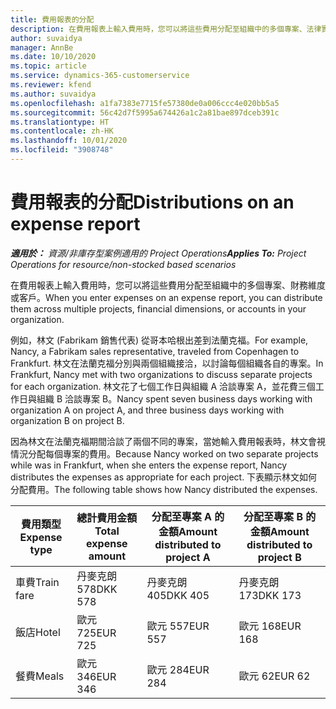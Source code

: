 ```yaml
---
title: 費用報表的分配
description: 在費用報表上輸入費用時，您可以將這些費用分配至組織中的多個專案、法律實體或客戶。
author: suvaidya
manager: AnnBe
ms.date: 10/10/2020
ms.topic: article
ms.service: dynamics-365-customerservice
ms.reviewer: kfend
ms.author: suvaidya
ms.openlocfilehash: a1fa7383e7715fe57380de0a006ccc4e020bb5a5
ms.sourcegitcommit: 56c42d7f5995a674426a1c2a81bae897dceb391c
ms.translationtype: HT
ms.contentlocale: zh-HK
ms.lasthandoff: 10/01/2020
ms.locfileid: "3908748"
---
```

# <a name="distributions-on-an-expense-report"></a><span data-ttu-id="7fb07-103">費用報表的分配</span><span class="sxs-lookup"><span data-stu-id="7fb07-103">Distributions on an expense report</span></span>

<span data-ttu-id="7fb07-104">_**適用於：** 資源/非庫存型案例適用的 Project Operations_</span><span class="sxs-lookup"><span data-stu-id="7fb07-104">_**Applies To:** Project Operations for resource/non-stocked based scenarios_</span></span>

<span data-ttu-id="7fb07-105">在費用報表上輸入費用時，您可以將這些費用分配至組織中的多個專案、財務維度或客戶。</span><span class="sxs-lookup"><span data-stu-id="7fb07-105">When you enter expenses on an expense report, you can distribute them across multiple projects, financial dimensions, or accounts in your organization.</span></span>

<span data-ttu-id="7fb07-106">例如，林文 (Fabrikam 銷售代表) 從哥本哈根出差到法蘭克福。</span><span class="sxs-lookup"><span data-stu-id="7fb07-106">For example, Nancy, a Fabrikam sales representative, traveled from Copenhagen to Frankfurt.</span></span> <span data-ttu-id="7fb07-107">林文在法蘭克福分別與兩個組織接洽，以討論每個組織各自的專案。</span><span class="sxs-lookup"><span data-stu-id="7fb07-107">In Frankfurt, Nancy met with two organizations to discuss separate projects for each organization.</span></span> <span data-ttu-id="7fb07-108">林文花了七個工作日與組織 A 洽談專案 A，並花費三個工作日與組織 B 洽談專案 B。</span><span class="sxs-lookup"><span data-stu-id="7fb07-108">Nancy spent seven business days working with organization A on project A, and three business days working with organization B on project B.</span></span>

<span data-ttu-id="7fb07-109">因為林文在法蘭克福期間洽談了兩個不同的專案，當她輸入費用報表時，林文會視情況分配每個專案的費用。</span><span class="sxs-lookup"><span data-stu-id="7fb07-109">Because Nancy worked on two separate projects while was in Frankfurt, when she enters the expense report, Nancy distributes the expenses as appropriate for each project.</span></span> <span data-ttu-id="7fb07-110">下表顯示林文如何分配費用。</span><span class="sxs-lookup"><span data-stu-id="7fb07-110">The following table shows how Nancy distributed the expenses.</span></span>

| <span data-ttu-id="7fb07-111">費用類型</span><span class="sxs-lookup"><span data-stu-id="7fb07-111">Expense type</span></span> | <span data-ttu-id="7fb07-112">總計費用金額</span><span class="sxs-lookup"><span data-stu-id="7fb07-112">Total expense amount</span></span> | <span data-ttu-id="7fb07-113">分配至專案 A 的金額</span><span class="sxs-lookup"><span data-stu-id="7fb07-113">Amount distributed to project A</span></span> | <span data-ttu-id="7fb07-114">分配至專案 B 的金額</span><span class="sxs-lookup"><span data-stu-id="7fb07-114">Amount distributed to project B</span></span> |
|--------------|----------------------|---------------------------------|---------------------------------|
| <span data-ttu-id="7fb07-115">車費</span><span class="sxs-lookup"><span data-stu-id="7fb07-115">Train fare</span></span>   | <span data-ttu-id="7fb07-116">丹麥克朗 578</span><span class="sxs-lookup"><span data-stu-id="7fb07-116">DKK 578</span></span>              | <span data-ttu-id="7fb07-117">丹麥克朗 405</span><span class="sxs-lookup"><span data-stu-id="7fb07-117">DKK 405</span></span>                         | <span data-ttu-id="7fb07-118">丹麥克朗 173</span><span class="sxs-lookup"><span data-stu-id="7fb07-118">DKK 173</span></span>                         |
| <span data-ttu-id="7fb07-119">飯店</span><span class="sxs-lookup"><span data-stu-id="7fb07-119">Hotel</span></span>        | <span data-ttu-id="7fb07-120">歐元 725</span><span class="sxs-lookup"><span data-stu-id="7fb07-120">EUR 725</span></span>              | <span data-ttu-id="7fb07-121">歐元 557</span><span class="sxs-lookup"><span data-stu-id="7fb07-121">EUR 557</span></span>                         | <span data-ttu-id="7fb07-122">歐元 168</span><span class="sxs-lookup"><span data-stu-id="7fb07-122">EUR 168</span></span>                         |
| <span data-ttu-id="7fb07-123">餐費</span><span class="sxs-lookup"><span data-stu-id="7fb07-123">Meals</span></span>        | <span data-ttu-id="7fb07-124">歐元 346</span><span class="sxs-lookup"><span data-stu-id="7fb07-124">EUR 346</span></span>              | <span data-ttu-id="7fb07-125">歐元 284</span><span class="sxs-lookup"><span data-stu-id="7fb07-125">EUR 284</span></span>                         | <span data-ttu-id="7fb07-126">歐元 62</span><span class="sxs-lookup"><span data-stu-id="7fb07-126">EUR 62</span></span>                          |
